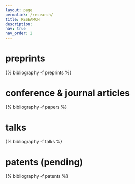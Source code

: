 ```yaml
---
layout: page
permalink: /research/
title: RESEARCH
description:
nav: true
nav_order: 2
---
```

<!-- _pages/publications.md -->
<div class="publications">

<h1>preprints</h1>

{% bibliography -f preprints %}

<h1>conference &amp; journal articles</h1>
{% bibliography -f papers %}

<h1>talks</h1>
{% bibliography -f talks %}

<h1>patents (pending)</h1>
{% bibliography -f patents %}

</div>
